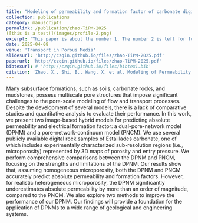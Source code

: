 ```yaml
---
title: "Modeling of permeability and formation factor of carbonate digital rocks: dual-pore-network and pore-network-continuum models"
collection: publications
category: manuscripts
permalink: /publication/zhao-TiPM-2025
![this is a test!](images/profile-2.png)
excerpt: 'This paper is about the number 1. The number 2 is left for future work.'
date: 2025-04-08
venue: 'Transport in Porous Media'
slidesurl: 'http://czqin.github.io/files/zhao-TiPM-2025.pdf'
paperurl: 'http://czqin.github.io/files/zhao-TiPM-2025.pdf'
bibtexurl: # 'http://czqin.github.io/files/bibtex1.bib'
citation: 'Zhao, X., Shi, B., Wang, X. et al. Modeling of Permeability and Formation Factor of Carbonate Digital Rocks: Dual-Pore-Network and Pore-Network-Continuum Models. Transp Porous Med 152, 37 (2025). https://doi.org/10.1007/s11242-025-02177-1'
---
```


Many subsurface formations, such as soils, carbonate rocks, and mudstones, possess multiscale pore structures that impose significant challenges to the pore-scale modeling of flow and transport processes. Despite the development of several models, there is a lack of comparative studies and quantitative analysis to evaluate their performance. In this work, we present two image-based hybrid models for predicting absolute permeability and electrical formation factor: a dual-pore-network model (DPNM) and a pore-network-continuum model (PNCM). We use several publicly available digital rock samples of Estaillades carbonate, one of which includes experimentally characterized sub-resolution regions (i.e., microporosity) represented by 3D maps of porosity and entry pressure. We perform comprehensive comparisons between the DPNM and PNCM, focusing on the strengths and limitations of the DPNM. Our results show that, assuming homogeneous microporosity, both the DPNM and PNCM accurately predict absolute permeability and formation factors. However, for realistic heterogeneous microporosity, the DPNM significantly underestimates absolute permeability by more than an order of magnitude, compared to the PNCM. We also explore two methods to improve the performance of our DPNM. Our findings will provide a foundation for the application of DPNMs to a wide range of geological and engineering systems.
